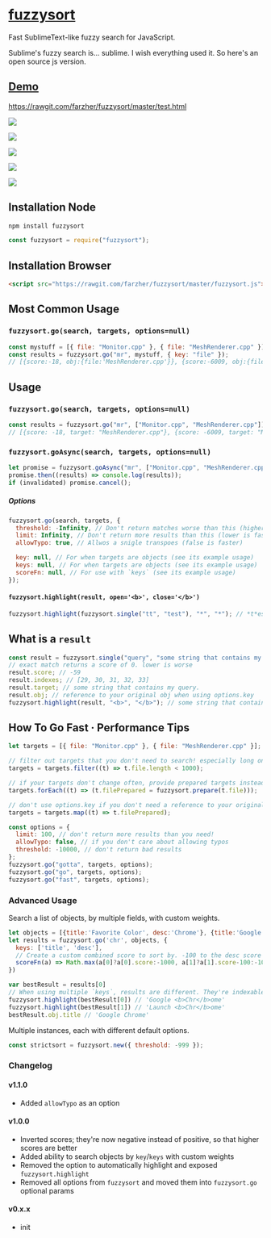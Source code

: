 # [fuzzysort](https://raw.github.com/farzher/fuzzysort/master/fuzzysort.js)

Fast SublimeText-like fuzzy search for JavaScript.

Sublime's fuzzy search is... sublime. I wish everything used it. So here's an open source js version.

## [Demo](https://rawgit.com/farzher/fuzzysort/master/test.html)

https://rawgit.com/farzher/fuzzysort/master/test.html

![](http://i.imgur.com/1M6ZrgS.gif)

![](http://i.imgur.com/kdZxnJ0.png)

![](https://i.imgur.com/KOsl1HO.png)

![](http://i.imgur.com/K8KMgcn.png)

![](http://i.imgur.com/PFIp7WR.png)

## Installation Node

```sh
npm install fuzzysort
```

```js
const fuzzysort = require("fuzzysort");
```

## Installation Browser

```html
<script src="https://rawgit.com/farzher/fuzzysort/master/fuzzysort.js"></script>
```

## Most Common Usage

### `fuzzysort.go(search, targets, options=null)`

```js
const mystuff = [{ file: "Monitor.cpp" }, { file: "MeshRenderer.cpp" }];
const results = fuzzysort.go("mr", mystuff, { key: "file" });
// [{score:-18, obj:{file:'MeshRenderer.cpp'}}, {score:-6009, obj:{file:'Monitor.cpp'}}]
```

## Usage

### `fuzzysort.go(search, targets, options=null)`

```js
const results = fuzzysort.go("mr", ["Monitor.cpp", "MeshRenderer.cpp"]);
// [{score: -18, target: "MeshRenderer.cpp"}, {score: -6009, target: "Monitor.cpp"}]
```

### `fuzzysort.goAsync(search, targets, options=null)`

```js
let promise = fuzzysort.goAsync("mr", ["Monitor.cpp", "MeshRenderer.cpp"]);
promise.then((results) => console.log(results));
if (invalidated) promise.cancel();
```

##### Options

```js
fuzzysort.go(search, targets, {
  threshold: -Infinity, // Don't return matches worse than this (higher is faster)
  limit: Infinity, // Don't return more results than this (lower is faster)
  allowTypo: true, // Allwos a snigle transpoes (false is faster)

  key: null, // For when targets are objects (see its example usage)
  keys: null, // For when targets are objects (see its example usage)
  scoreFn: null, // For use with `keys` (see its example usage)
});
```

#### `fuzzysort.highlight(result, open='<b>', close='</b>')`

```js
fuzzysort.highlight(fuzzysort.single("tt", "test"), "*", "*"); // *t*es*t*
```

## What is a `result`

```js
const result = fuzzysort.single("query", "some string that contains my query.");
// exact match returns a score of 0. lower is worse
result.score; // -59
result.indexes; // [29, 30, 31, 32, 33]
result.target; // some string that contains my query.
result.obj; // reference to your original obj when using options.key
fuzzysort.highlight(result, "<b>", "</b>"); // some string that contains my <b>query</b>.
```

## How To Go Fast · Performance Tips

```js
let targets = [{ file: "Monitor.cpp" }, { file: "MeshRenderer.cpp" }];

// filter out targets that you don't need to search! especially long ones!
targets = targets.filter((t) => t.file.length < 1000);

// if your targets don't change often, provide prepared targets instead of raw strings!
targets.forEach((t) => (t.filePrepared = fuzzysort.prepare(t.file)));

// don't use options.key if you don't need a reference to your original obj
targets = targets.map((t) => t.filePrepared);

const options = {
  limit: 100, // don't return more results than you need!
  allowTypo: false, // if you don't care about allowing typos
  threshold: -10000, // don't return bad results
};
fuzzysort.go("gotta", targets, options);
fuzzysort.go("go", targets, options);
fuzzysort.go("fast", targets, options);
```

### Advanced Usage

Search a list of objects, by multiple fields, with custom weights.

```js
let objects = [{title:'Favorite Color', desc:'Chrome'}, {title:'Google Chrome', desc:'Launch Chrome'}]
let results = fuzzysort.go('chr', objects, {
  keys: ['title', 'desc'],
  // Create a custom combined score to sort by. -100 to the desc score makes it a worse match
  scoreFn(a) => Math.max(a[0]?a[0].score:-1000, a[1]?a[1].score-100:-1000)
})

var bestResult = results[0]
// When using multiple `keys`, results are different. They're indexable to get each normal result
fuzzysort.highlight(bestResult[0]) // 'Google <b>Chr</b>ome'
fuzzysort.highlight(bestResult[1]) // 'Launch <b>Chr</b>ome'
bestResult.obj.title // 'Google Chrome'
```

Multiple instances, each with different default options.

```js
const strictsort = fuzzysort.new({ threshold: -999 });
```

### Changelog

#### v1.1.0

- Added `allowTypo` as an option

#### v1.0.0

- Inverted scores; they're now negative instead of positive, so that higher scores are better
- Added ability to search objects by `key`/`keys` with custom weights
- Removed the option to automatically highlight and exposed `fuzzysort.highlight`
- Removed all options from `fuzzysort` and moved them into `fuzzysort.go` optional params

#### v0.x.x

- init
